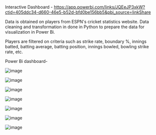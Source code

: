 Interactive Dashboard - https://app.powerbi.com/links/JQEeJP3xkW?ctid=405ddc34-d660-46e5-b52d-bfd0be156bb5&pbi_source=linkShare

Data is obtained on players from ESPN's cricket statistics website. Data cleaning and transformation in done in Python to prepare the data for visualization in Power Bi.

Players are filtered on criteria such as strike rate, boundary %,  innings batted, batting average, batting position, innings bowled, bowling strike rate, etc.

Power Bi dashboard-

![image](https://github.com/user-attachments/assets/46095e3e-dfed-476d-9247-07b16e41fc92)


![image](https://github.com/user-attachments/assets/b001cdd7-b515-4582-9ede-60d0b6f27dc1)


![image](https://github.com/user-attachments/assets/bbd278a8-312d-4dc0-8361-4aada7bb4d1f)


![image](https://github.com/user-attachments/assets/1159af12-9bf5-4a3b-9296-122179b86e73)


![image](https://github.com/user-attachments/assets/e7cbbf94-6d97-4bf1-846e-7d56cee7fa6f)


![image](https://github.com/user-attachments/assets/ac506678-824b-480c-9b6e-d58cee2d06d0)


![image](https://github.com/user-attachments/assets/3f1b502a-404a-4928-ab46-cbdd06cae2c0)
